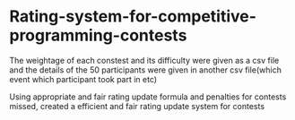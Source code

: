 # Rating-system-for-competitive-programming-contests

The weightage of each constest and its difficulty were given as a csv file and the details of the 50 participants were given in another csv file(which event which participant took part in etc)

Using appropriate and fair rating update formula and penalties for contests missed, created a efficient and fair rating update system for contests 
